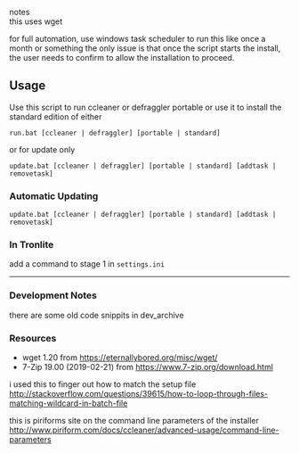 
notes  
this uses wget

for full automation, use windows task scheduler to run this like once a month or something
the only issue is that once the script starts the install, the user needs to confirm to allow the installation to proceed.

## Usage
Use this script to run ccleaner or defraggler portable or use it to install the standard edition of either

```
run.bat [ccleaner | defraggler] [portable | standard]
```
or for update only
```
update.bat [ccleaner | defraggler] [portable | standard] [addtask | removetask]
```

### Automatic Updating
```
update.bat [ccleaner | defraggler] [portable | standard] [addtask | removetask]
```

### In Tronlite
add a command to stage 1 in `settings.ini`

---
### Development Notes
there are some old code snippits in dev_archive

### Resources
- wget 1.20 from https://eternallybored.org/misc/wget/
- 7-Zip 19.00 (2019-02-21) from https://www.7-zip.org/download.html

i used this to finger out how to match the setup file  
http://stackoverflow.com/questions/39615/how-to-loop-through-files-matching-wildcard-in-batch-file

this is piriforms site on the command line parameters of the installer  
http://www.piriform.com/docs/ccleaner/advanced-usage/command-line-parameters
